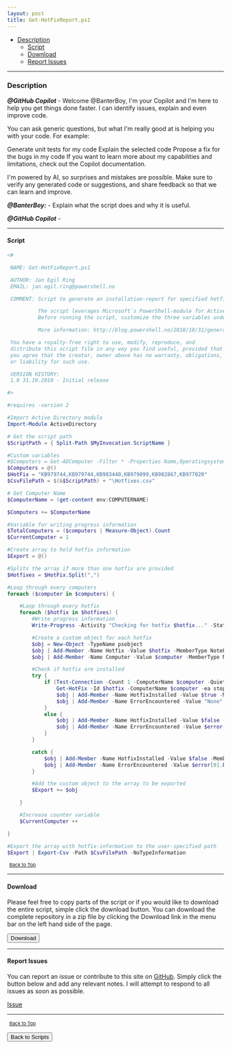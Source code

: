 ```yaml
---
layout: post
title: Get-HotFixReport.ps1
---
```


- [Description](#description)
  - [Script](#script)
  - [Download](#download)
  - [Report Issues](#report-issues)

---

### Description

**_@GitHub Copilot_** - Welcome @BanterBoy, I'm your Copilot and I'm here to help you get things done faster. I can identify issues, explain and even improve code.

You can ask generic questions, but what I'm really good at is helping you with your code. For example:

Generate unit tests for my code
Explain the selected code
Propose a fix for the bugs in my code
If you want to learn more about my capabilities and limitations, check out the Copilot documentation.

I'm powered by AI, so surprises and mistakes are possible. Make sure to verify any generated code or suggestions, and share feedback so that we can learn and improve.

**_@BanterBoy:_** - Explain what the script does and why it is useful.

**_@GitHub Copilot_** -

---

#### Script

```powershell
<#

 NAME: Get-HotFixReport.ps1

 AUTHOR: Jan Egil Ring
 EMAIL: jan.egil.ring@powershell.no

 COMMENT: Script to generate an installation-report for specified hotfixes on a set of computers retrieved from Active Directory.

          The script leverages Microsoft`s PowerShell-module for Active Directory to retrieve computers.
          Before running the script, customize the three variables under #Custom variables

          More information: http://blog.powershell.no/2010/10/31/generate-an-installation-report-for-specific-hotfixes-using-windows-powershell

 You have a royalty-free right to use, modify, reproduce, and
 distribute this script file in any way you find useful, provided that
 you agree that the creator, owner above has no warranty, obligations,
 or liability for such use.

 VERSION HISTORY:
 1.0 31.10.2010 - Initial release

#>

#requires -version 2

#Import Active Directory module
Import-Module ActiveDirectory

# Get the script path
$ScriptPath = { Split-Path $MyInvocation.ScriptName }

#Custom variables
#$Computers = Get-ADComputer -Filter * -Properties Name,Operatingsystem | Where-Object {$_.Operatingsystem -like "*server*"} | Select-Object Name
$Computers = @()
$HotFix = "KB979744,KB979744,KB983440,KB979099,KB982867,KB977020"
$CsvFilePath = $(&$ScriptPath) + "\Hotfixes.csv"

# Get Computer Name
$ComputerName = (get-content env:COMPUTERNAME)

$Computers += $ComputerName

#Variable for writing progress information
$TotalComputers = ($computers | Measure-Object).Count
$CurrentComputer = 1

#Create array to hold hotfix information
$Export = @()

#Splits the array if more than one hotfix are provided
$Hotfixes = $HotFix.Split(",")

#Loop through every computers
foreach ($computer in $computers) {

    #Loop through every hotfix
    foreach ($hotfix in $hotfixes) {
        #Write progress information
        Write-Progress -Activity "Checking for hotfix $hotfix..." -Status "Current computer: $computer" -Id 1 -PercentComplete (($CurrentComputer / $TotalComputers) * 100)

        #Create a custom object for each hotfix
        $obj = New-Object -TypeName psobject
        $obj | Add-Member -Name Hotfix -Value $hotfix -MemberType NoteProperty
        $obj | Add-Member -Name Computer -Value $computer -MemberType NoteProperty

        #Check if hotfix are installed
        try {
            if (Test-Connection -Count 1 -ComputerName $computer -Quiet) {
                Get-HotFix -Id $hotfix -ComputerName $computer -ea stop | Out-Null
                $obj | Add-Member -Name HotfixInstalled -Value $true -MemberType NoteProperty
                $obj | Add-Member -Name ErrorEncountered -Value "None" -MemberType NoteProperty
            }
            else {
                $obj | Add-Member -Name HotfixInstalled -Value $false -MemberType NoteProperty
                $obj | Add-Member -Name ErrorEncountered -Value $error[0].Exception.Message -MemberType NoteProperty
            }
        }

        catch {
            $obj | Add-Member -Name HotfixInstalled -Value $false -MemberType NoteProperty
            $obj | Add-Member -Name ErrorEncountered -Value $error[0].Exception.Message -MemberType NoteProperty
        }

        #Add the custom object to the array to be exported
        $Export += $obj

    }

    #Increase counter variable
    $CurrentComputer ++

}

#Export the array with hotfix-information to the user-specified path
$Export | Export-Csv -Path $CsvFilePath -NoTypeInformation
```

<span style="font-size:11px;"><a href="#"><i class="fas fa-caret-up" aria-hidden="true" style="color: white; margin-right:5px;"></i>Back to Top</a></span>

---

#### Download

Please feel free to copy parts of the script or if you would like to download the entire script, simple click the download button. You can download the complete repository in a zip file by clicking the Download link in the menu bar on the left hand side of the page.

<button class="btn" type="submit" onclick="window.open('/PowerShell/scripts/windowsUpdates/Get-HotFixReport.ps1')">
    <i class="fa fa-cloud-download-alt">
    </i>
        Download
</button>

---

#### Report Issues

You can report an issue or contribute to this site on <a href="https://github.com/BanterBoy/scripts-blog/issues">GitHub</a>. Simply click the button below and add any relevant notes. I will attempt to respond to all issues as soon as possible.

<!-- Place this tag where you want the button to render. -->

<a class="github-button" href="https://github.com/BanterBoy/scripts-blog/issues/new?title=Get-HotFixReport.ps1&body=There is a problem with this function. Please find details below." data-show-count="true" aria-label="Issue BanterBoy/scripts-blog on GitHub">Issue</a>

---

<span style="font-size:11px;"><a href="#"><i class="fas fa-caret-up" aria-hidden="true" style="color: white; margin-right:5px;"></i>Back to Top</a></span>

<a href="/menu/_pages/scripts.html">
    <button class="btn">
        <i class='fas fa-reply'>
        </i>
            Back to Scripts
    </button>
</a>

[1]: http://ecotrust-canada.github.io/markdown-toc
[2]: https://github.com/googlearchive/code-prettify
